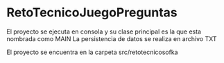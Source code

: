 # RetoTecnicoJuegoPreguntas

El proyecto se ejecuta en consola y su clase principal es la que esta nombrada como MAIN
La persistencia de datos se realiza en archivo TXT 

El proyecto se encuentra en la carpeta src/retotecnicosofka
